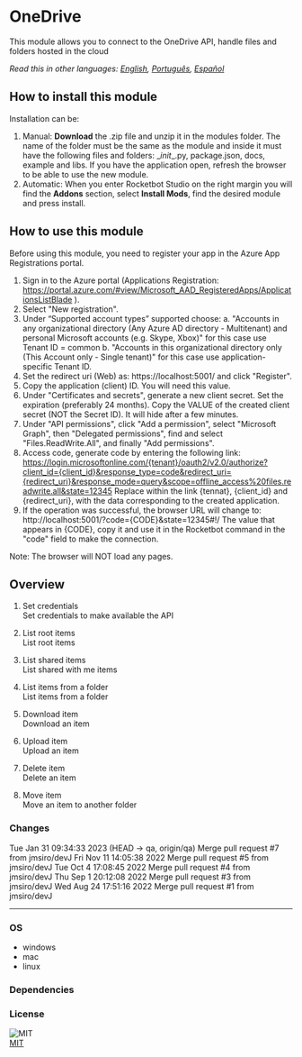 # OneDrive
  
This module allows you to connect to the OneDrive API, handle files and folders hosted in the cloud

*Read this in other languages: [English](README.md), [Português](README.pr.md), [Español](README.es.md)*

## How to install this module
  
Installation can be:
1. Manual: __Download__ the .zip file and unzip it in the modules folder. The name of the folder must be the same as the module and inside it must have the following files and folders: \__init__.py, package.json, docs, example and libs. If you have the application open, refresh the browser to be able to use the new module.
2. Automatic: When you enter Rocketbot Studio on the right margin you will find the **Addons** section, select **Install Mods**, find the desired module and press install.




## How to use this module

Before using this module, you need to register your app in the Azure App Registrations portal.

1. Sign in to the Azure portal (Applications Registration: https://portal.azure.com/#view/Microsoft_AAD_RegisteredApps/ApplicationsListBlade ).
2. Select "New registration".
3. Under “Supported account types” supported choose:
    a. "Accounts in any organizational directory (Any Azure AD directory - Multitenant) and personal Microsoft accounts (e.g. Skype, Xbox)" for this case use Tenant ID = common
    b. "Accounts in this organizational directory only (This Account only - Single tenant)" for this case use application-specific Tenant ID.
4. Set the redirect uri (Web) as: https://localhost:5001/ and click "Register".
5. Copy the application (client) ID. You will need this value.
6. Under "Certificates and secrets", generate a new client secret. Set the expiration (preferably 24 months). Copy the VALUE of the created client secret (NOT the Secret ID). It will hide after a few minutes.
7. Under "API permissions", click "Add a permission", select "Microsoft Graph", then "Delegated permissions", find and select "Files.ReadWrite.All", and finally "Add permissions".
8. Access code, generate code by entering the following link:
https://login.microsoftonline.com/{tenant}/oauth2/v2.0/authorize?client_id={client_id}&response_type=code&redirect_uri={redirect_uri}&response_mode=query&scope=offline_access%20files.readwrite.all&state=12345
Replace within the link {tennat}, {client_id} and {redirect_uri}, with the data corresponding to the created application.
9. If the operation was successful, the browser URL will change to: http://localhost:5001/?code={CODE}&state=12345#!/
The value that appears in {CODE}, copy it and use it in the Rocketbot command in the "code" field to make the connection.

Note: The browser will NOT load any pages.


## Overview


1. Set credentials  
Set credentials to make available the API

2. List root items  
List root items

3. List shared items  
List shared with me items

4. List items from a folder  
List items from a folder

5. Download item  
Download an item

6. Upload item  
Upload an item

7. Delete item  
Delete an item

8. Move item  
Move an item to another folder  



### Changes
Tue Jan 31 09:34:33 2023  (HEAD -> qa, origin/qa) Merge pull request #7 from jmsiro/devJ
Fri Nov 11 14:05:38 2022  Merge pull request #5 from jmsiro/devJ
Tue Oct 4 17:08:45 2022  Merge pull request #4 from jmsiro/devJ
Thu Sep 1 20:12:08 2022  Merge pull request #3 from jmsiro/devJ
Wed Aug 24 17:51:16 2022  Merge pull request #1 from jmsiro/devJ

----
### OS

- windows
- mac
- linux

### Dependencies

### License
  
![MIT](https://camo.githubusercontent.com/107590fac8cbd65071396bb4d04040f76cde5bde/687474703a2f2f696d672e736869656c64732e696f2f3a6c6963656e73652d6d69742d626c75652e7376673f7374796c653d666c61742d737175617265)  
[MIT](http://opensource.org/licenses/mit-license.ph)
